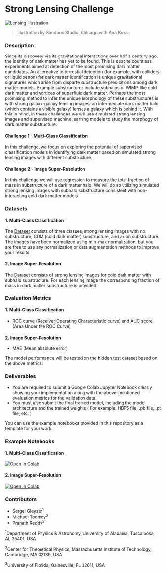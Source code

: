 # Strong Lensing Challenge

![Lensing illustration](https://github.com/ML4SCIHackathon/ML4SCI/blob/main/GravitationalLensingChallenge/gitimage.jpg)

> Illustration by Sandbox Studio, Chicago with Ana Kova

### Description

Since its discovery via its gravitational interactions over half a century ago, the identity of dark matter has yet to be found. This is despite countless experiments aimed at detection of the most promising dark matter candidates. An alternative to terrestial detection (for example, with colliders or liquid xenon) for dark matter identification is unique gravitational signatures which arise from disparte substructure predicitions among dark matter models. Example substructures include subhalos of WIMP-like cold dark matter and vortices of superfluid dark matter. Perhaps the most promising method to infer the unique morphology of these substructures is with strong galaxy-galaxy lensing images; an intermediate dark matter halo (which contains a visible galaxy) lenses a galaxy which is behind it. With this in mind, in these challenges we will use simulated strong lensing images and supervised machine learning models to study the morphogy of dark matter substructure. 

#### Challenge 1 - Multi-Class Classification

In this challenge, we focus on exploring the potential of supervised classification models in identifying dark matter based on simulated strong lensing images with different substructure.

#### Challenge 2 - Image Super-Resolution

In this challenge we will use regression to measure the total fraction of mass in substructure of a dark matter halo. We will do so utilizing simulated strong lensing images with subhalo substructure consistent with non-interacting cold dark matter models. 

### Datasets

#### 1. Multi-Class Classification

The [Dataset](https://drive.google.com/file/d/1GKLETkPWy_uOwfR3UMW8YEQC4lkJa45h/view?usp=sharing) consists of three classes, strong lensing images with no substructure, CDM (cold dark matter) substructure, and axion substructure. The images have been normalized using min-max normalization, but you are free to use any normalization or data augmentation methods to improve your results.

#### 2. Image Super-Resolution

The [Dataset](https://drive.google.com/file/d/1hu472ALwGPBcTCXSAM0VoCWmTktg9j-j/view?usp=sharing) consists of strong lensing images for cold dark matter with subhalo substructure. For each lensing image the corresponding fraction of mass in dark matter substructure is provided.

### Evaluation Metrics

#### 1. Multi-Class Classification

* ROC curve (Receiver Operating Characteristic curve) and AUC score (Area Under the ROC Curve)  

#### 2. Image Super-Resolution

* MAE (Mean absolute error)

The model performance will be tested on the hidden test dataset based on the above metrics.

### Deliverables

* You are required to submit a Google Colab Jupyter Notebook clearly showing your implementation along with the above-mentioned evaluation metrics for the validation data.
* You must also submit the final trained model, including the model architecture and the trained weights ( For example: HDF5 file, .pb file, .pt file, etc. )

You can use the example notebooks provided in this repository as a template for your work.

### Example Notebooks

#### 1. Multi-Class Classification

[![Open In Colab](https://colab.research.google.com/assets/colab-badge.svg)](https://colab.research.google.com/github//pranath-reddy/DeepLearnHackathon/blob/main/GravitationalLensingChallenge/StrongLensingChallenge-Classification.ipynb)

#### 2. Image Super-Resolution

[![Open In Colab](https://colab.research.google.com/assets/colab-badge.svg)](https://colab.research.google.com/github//pranath-reddy/DeepLearnHackathon/blob/main/GravitationalLensingChallenge/StrongLensingChallenge-Regression.ipynb)

### Contributors

* Sergei Gleyzer<sup>1</sup>
* Michael Toomey<sup>2</sup>
* Pranath Reddy<sup>3</sup>

<sup>1</sup>Department of Physics & Astronomy, University of Alabama, Tuscaloosa, AL 35401, USA

<sup>2</sup>Center for Theoretical Physics, Massachusetts Institute of Technology, Cambridge, MA 02139, USA

<sup>3</sup>University of Florida, Gainesville, FL 32611, USA
